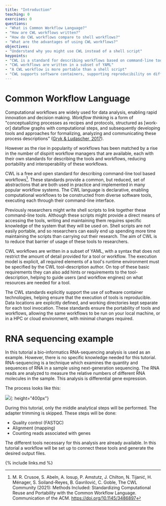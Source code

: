 ```yaml
---
title: "Introduction"
teaching: 0
exercises: 0
questions:
- "What is Common Workflow Language?"
- "How are CWL workflows written?"
- "How do CWL workflows compare to shell workflows?"
- "What are the advantages of using CWL workflows?"
objectives:
- "Understand why you might use CWL instead of a shell script"
keypoints:
- "CWL is a standard for describing workflows based on command-line tools"
- "CWL workflows are written in a subset of YAML"
- "A CWL workflow is more portable than a shell script"
- "CWL supports software containers, supporting reproducibility on different machines"
---
```


# Common Workflow Language

Computational workflows are widely used for data analysis, enabling rapid innovation and decision making. 
_Workflow thinking_ is a form of "conceptualizing processes as recipes and protocols, structured as [work- or] dataflow graphs with computational steps, 
and subsequently developing tools and approaches for formalizing, analyzing and communicating these process descriptions" ([Gryk & Ludascher, 2017](https://doi.org/10.1353/lib.2017.0018)).

However as the rise in popularity of workflows has been matched by a rise in the number of dispirit workflow managers that are available, 
each with their own standards for describing the tools and workflows, reducing portability and interoperability of these workflows.

CWL is a free and open standard for describing command-line tool based workflows[^1]. 
These standards provide a common, but reduced, set of abstractions that are both used in practice and implemented in many popular workflow systems. 
The CWL language is declarative, enabling computational workflows to be constructed from diverse software tools, executing each through their command-line interface.

Previously researchers might write shell scripts to link together these command-line tools. 
Although these scripts might provide a direct means of accessing the tools, writing and maintaining them requires specific knowledge of the system that they will be used on. 
Shell scripts are not easily portable, and so researchers can easily end up spending more time maintaining the scripts than carrying out their research. 
The aim of CWL is to reduce that barrier of usage of these tools to researchers.

CWL workflows are written in a subset of YAML, with a syntax that does not restrict the amount of detail provided for a tool or workflow. 
The execution model is explicit, all required elements of a tool's runtime environment must be specified by the CWL tool-description author. 
On top of these basic requirements they can also add hints or requirements to the tool-description, helping to guide users (and workflow engines) on what resources are needed for a tool.

The CWL standards explicitly support the use of software container technologies, helping ensure that the execution of tools is reproducible. 
Data locations are explicitly defined, and working directories kept separate for each tool invocation. 
These standards ensure the portability of tools and workflows, allowing the same workflows to be run on your local machine, or in a HPC or cloud environment, with minimal changes required.

# RNA sequencing example

In this tutorial a bio-informatics RNA-sequencing analysis is used as an example. However, there is no specific knowledge needed for this tutorial. 
RNA-sequencing is a technique which examines the quantity and sequences of RNA in a sample using next-generation sequencing. 
The RNA reads are analyzed to measure the relative numbers of different RNA molecules in the sample. This analysis is differential gene expression.

The process looks like this:

![]({{page.root}}/fig/RNAseqWorkflow.png){: height="400px"}

During this tutorial, only the middle analytical steps will be performed. The adapter trimming is skipped.
These steps will be done:
- Quality control (FASTQC)
- Alignment (mapping)
- Counting reads associated with genes

The different tools necessary for this analysis are already available. In this tutorial a workflow will be set up to connect these tools and generate the desired output files.

{% include links.md %}

[^1]: M. R. Crusoe, S. Abeln, A. Iosup, P. Amstutz, J. Chilton, N. Tijanić, H. Ménager, S. Soiland-Reyes, B. Gavrilović, C. Goble, The CWL Community (2021): Methods Included: Standardizing Computational Reuse and Portability with the Common Workflow Language. Communication of the ACM. https://doi.org/10.1145/3486897